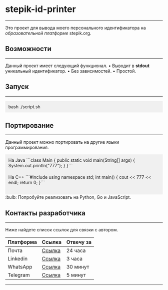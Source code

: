# **stepik-id-printer**
---
Это проект для вывода моего персонального идентификатора на *образовательной платформе* stepik.org.

## **Возможности**
---
Данный проект имеет следующий функционал.
	• Выводит в **stdout** уникальный идентификатор.
	• Без зависимостей.
	• Простой.

## **Запуск**
---
<div style="background-color: #f0f0f0; padding: 10px;"> bash ./script.sh </div>

## **Портирование**
---
Данный проект можно портировать на другие языки программирования.

<div style="background-color: #f0f0f0; padding: 10px;">
Ha Java
```class Main {
	public static void main(String[] args) {
		System.out.println("777");
	}
}```
</div>

<div style="background-color: #f0f0f0; padding: 10px;">
Ha C++
```#include <iostream>
using namespace std;
int main() {
	cout << 777 << endl;
	return 0;
}```
</div>

<div style="background-color: #f0f0f0; padding: 10px;"> </div> :bulb: Попробуйте реализовать на Python, Go и JavaScript.

## **Контакты разработчика**
---
Ниже найдете список ссылок для связки с автором.

| **Платформа** | **Ссылка** | **Отвечу за** |
| -------------- | ----------------------------- | --------- |
| Почта | [Ссылка](mailto:smaisovetov@yandex.ru) | 24 часа |
| Linkedin | [Ссылка](https://www.linkedin.com) | 3 часа |
| WhatsApp | [Ссылка](tel:+77769924666) | 30 минут |
| Telegram | [Ссылка](tel:+77769924666) | 5 минут |
---